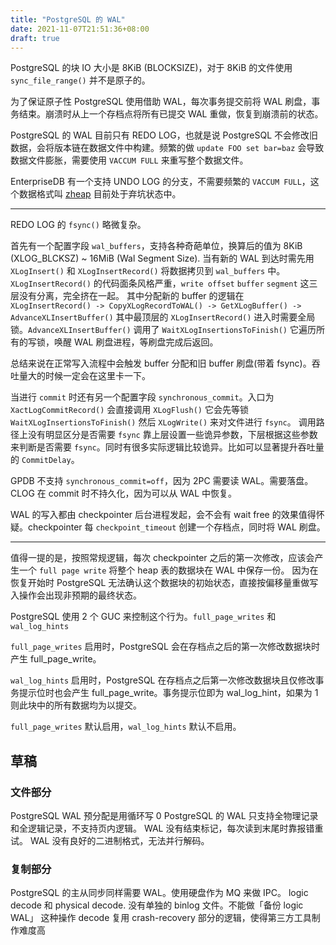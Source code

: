 ```yaml
---
title: "PostgreSQL 的 WAL"
date: 2021-11-07T21:51:36+08:00
draft: true
---
```


PostgreSQL 的块 IO 大小是 8KiB (BLOCKSIZE)，对于 8KiB 的文件使用 `sync_file_range()` 并不是原子的。

为了保证原子性 PostgreSQL 使用借助 WAL，每次事务提交前将 WAL 刷盘，事务结束。崩溃时从上一个存档点将所有已提交 WAL 重做，恢复到崩溃前的状态。

PostgreSQL 的 WAL 目前只有 REDO LOG，也就是说 PostgreSQL 不会修改旧数据，会将版本链在数据文件中构建。频繁的做 `update FOO set bar=baz` 会导致数据文件膨胀，需要使用 `VACCUM FULL` 来重写整个数据文件。

EnterpriseDB 有一个支持 UNDO LOG 的分支，不需要频繁的 `VACCUM FULL`，这个数据格式叫 [zheap](https://github.com/EnterpriseDB/zheap) 目前处于弃坑状态中。

---

REDO LOG 的 `fsync()` 略微复杂。

首先有一个配置字段 `wal_buffers`，支持各种奇葩单位，换算后的值为 8KiB (XLOG_BLCKSZ) ~ 16MiB (Wal Segment Size).
当有新的 WAL 到达时需先用 `XLogInsert()` 和 `XLogInsertRecord()` 将数据拷贝到 `wal_buffers` 中。
`XLogInsertRecord()` 的代码面条风格严重，`write offset` `buffer` `segment` 这三层没有分离，完全挤在一起。
其中分配新的 buffer 的逻辑在 `XLogInsertRecord() -> CopyXLogRecordToWAL() -> GetXLogBuffer() -> AdvanceXLInsertBuffer()`
其中最顶层的 `XLogInsertRecord()` 进入时需要全局锁。`AdvanceXLInsertBuffer()` 调用了 `WaitXLogInsertionsToFinish()` 它遍历所有的写锁，唤醒 WAL 刷盘进程，等刷盘完成后返回。

总结来说在正常写入流程中会触发 buffer 分配和旧 buffer 刷盘(带着 fsync)。吞吐量大的时候一定会在这里卡一下。

当进行 `commit` 时还有另一个配置字段 `synchronous_commit`。入口为 `XactLogCommitRecord()` 会直接调用 `XLogFlush()` 它会先等锁 `WaitXLogInsertionsToFinish()` 然后 `XLogWrite()` 来对文件进行 `fsync`。
调用路径上没有明显区分是否需要 `fsync` 靠上层设置一些诡异参数，下层根据这些参数来判断是否需要 `fsync`。同时有很多实际逻辑比较诡异。比如可以显著提升吞吐量的 `CommitDelay`。

GPDB 不支持 `synchronous_commit=off`，因为 2PC 需要读 WAL。需要落盘。CLOG 在 commit 时不持久化，因为可以从 WAL 中恢复。

WAL 的写入都由 checkpointer 后台进程发起，会不会有 wait free 的效果值得怀疑。checkpointer 每 `checkpoint_timeout` 创建一个存档点，同时将 WAL 刷盘。

---

值得一提的是，按照常规逻辑，每次 checkpointer 之后的第一次修改，应该会产生一个 `full page write` 将整个 heap 表的数据块在 WAL 中保存一份。
因为在恢复开始时 PostgreSQL 无法确认这个数据块的初始状态，直接按偏移量重做写入操作会出现非预期的最终状态。

PostgreSQL 使用 2 个 GUC 来控制这个行为。`full_page_writes` 和 `wal_log_hints`

`full_page_writes` 启用时，PostgreSQL 会在存档点之后的第一次修改数据块时产生 full_page_write。

`wal_log_hints` 启用时，PostgreSQL 在存档点之后第一次修改数据块且仅修改事务提示位时也会产生 full_page_write。事务提示位即为 wal_log_hint，如果为 1 则此块中的所有数据均为以提交。

`full_page_writes` 默认启用，`wal_log_hints` 默认不启用。

## 草稿

### 文件部分
PostgreSQL WAL 预分配是用循环写 0
PostgreSQL 的 WAL 只支持全物理记录和全逻辑记录，不支持页内逻辑。
WAL 没有结束标记，每次读到末尾时靠报错重试。
WAL 没有良好的二进制格式，无法并行解码。

### 复制部分
PostgreSQL 的主从同步同样需要 WAL。使用硬盘作为 MQ 来做 IPC。
logic decode 和 physical decode. 没有单独的 binlog 文件。不能做「备份 logic WAL」 这种操作
decode 复用 crash-recovery 部分的逻辑，使得第三方工具制作难度高

